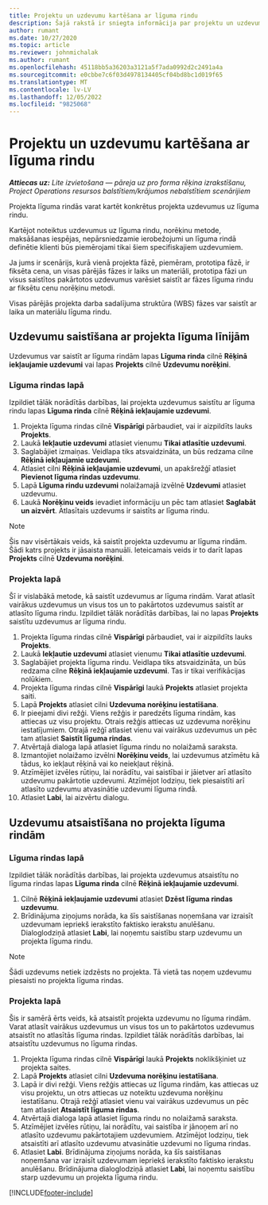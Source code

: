 ```yaml
---
title: Projektu un uzdevumu kartēšana ar līguma rindu
description: Šajā rakstā ir sniegta informācija par projektu un uzdevumu pievienošanu un noņemšanu līguma rindai.
author: rumant
ms.date: 10/27/2020
ms.topic: article
ms.reviewer: johnmichalak
ms.author: rumant
ms.openlocfilehash: 45118bb5a36203a3121a5f7ada0992d2c2491a4a
ms.sourcegitcommit: e0cbbe7c6f03d4978134405cf04bd8bc1d019f65
ms.translationtype: MT
ms.contentlocale: lv-LV
ms.lasthandoff: 12/05/2022
ms.locfileid: "9825068"
---
```

# <a name="map-projects-and-tasks-to-a-project-contract-line"></a>Projektu un uzdevumu kartēšana ar līguma rindu 

_**Attiecas uz:** Lite izvietošana — pāreja uz pro forma rēķina izrakstīšanu, Project Operations resursos balstītiem/krājumos nebalstītiem scenārijiem_

Projekta līguma rindās varat kartēt konkrētus projekta uzdevumus uz līguma rindu.

Kartējot noteiktus uzdevumus uz līguma rindu, norēķinu metode, maksāšanas iespējas, nepārsniedzamie ierobežojumi un līguma rindā definētie klienti būs piemērojami tikai šiem specifiskajiem uzdevumiem.

Ja jums ir scenārijs, kurā vienā projekta fāzē, piemēram, prototipa fāzē, ir fiksēta cena, un visas pārējās fāzes ir laiks un materiāli, prototipa fāzi un visus saistītos pakārtotos uzdevumus varēsiet saistīt ar fāzes līguma rindu ar fiksētu cenu norēķinu metodi.

Visas pārējās projekta darba sadalījuma struktūra (WBS) fāzes var saistīt ar laika un materiālu līguma rindu.

## <a name="associate-tasks-to-project-contract-lines"></a>Uzdevumu saistīšana ar projekta līguma līnijām

Uzdevumus var saistīt ar līguma rindām lapas **Līguma rinda** cilnē **Rēķinā iekļaujamie uzdevumi** vai lapas **Projekts** cilnē **Uzdevumu norēķini**.

### <a name="from-the-contract-line-page"></a>Līguma rindas lapā

Izpildiet tālāk norādītās darbības, lai projekta uzdevumus saistītu ar līguma rindu lapas **Līguma rinda** cilnē **Rēķinā iekļaujamie uzdevumi**.

1. Projekta līguma rindas cilnē **Vispārīgi** pārbaudiet, vai ir aizpildīts lauks **Projekts**.
2. Laukā **Iekļautie uzdevumi** atlasiet vienumu **Tikai atlasītie uzdevumi**.
3. Saglabājiet izmaiņas. Veidlapa tiks atsvaidzināta, un būs redzama cilne **Rēķinā iekļaujamie uzdevumi**.
4. Atlasiet cilni **Rēķinā iekļaujamie uzdevumi**, un apakšrežģī atlasiet **Pievienot līguma rindas uzdevumu**.
5. Lapā **Līguma rindu uzdevumi** nolaižamajā izvēlnē **Uzdevumi** atlasiet uzdevumu. 
6. Laukā **Norēķinu veids** ievadiet informāciju un pēc tam atlasiet **Saglabāt un aizvērt**. Atlasītais uzdevums ir saistīts ar līguma rindu.

> [!NOTE]
> Šis nav visērtākais veids, kā saistīt projekta uzdevumu ar līguma rindām. Šādi katrs projekts ir jāsaista manuāli. Ieteicamais veids ir to darīt lapas **Projekts** cilnē **Uzdevuma norēķini**.

### <a name="from-the-project-page"></a>Projekta lapā

Šī ir vislabākā metode, kā saistīt uzdevumus ar līguma rindām. Varat atlasīt vairākus uzdevumus un visus tos un to pakārtotos uzdevumus saistīt ar atlasīto līguma rindu. Izpildiet tālāk norādītās darbības, lai no lapas **Projekts** saistītu uzdevumus ar līguma rindu.

1. Projekta līguma rindas cilnē **Vispārīgi** pārbaudiet, vai ir aizpildīts lauks **Projekts**.
2. Laukā **Iekļautie uzdevumi** atlasiet vienumu **Tikai atlasītie uzdevumi**.
3. Saglabājiet projekta līguma rindu. Veidlapa tiks atsvaidzināta, un būs redzama cilne **Rēķinā iekļaujamie uzdevumi**. Tas ir tikai verifikācijas nolūkiem.
4. Projekta līguma rindas cilnē **Vispārīgi** laukā **Projekts** atlasiet projekta saiti.
5. Lapā **Projekts** atlasiet cilni **Uzdevuma norēķinu iestatīšana**.
6. Ir pieejami divi režģi. Viens režģis ir paredzēts līguma rindām, kas attiecas uz visu projektu. Otrais režģis attiecas uz uzdevuma norēķinu iestatījumiem. Otrajā režģī atlasiet vienu vai vairākus uzdevumus un pēc tam atlasiet **Saistīt līguma rindas**.
7. Atvērtajā dialoga lapā atlasiet līguma rindu no nolaižamā saraksta.
8. Izmantojiet nolaižamo izvēlni **Norēķinu veids**, lai uzdevumus atzīmētu kā tādus, ko iekļaut rēķinā vai ko neiekļaut rēķinā.
9. Atzīmējiet izvēles rūtiņu, lai norādītu, vai saistībai ir jāietver arī atlasīto uzdevumu pakārtotie uzdevumi. Atzīmējot lodziņu, tiek piesaistīti arī atlasīto uzdevumu atvasinātie uzdevumi līguma rindā.
10. Atlasiet **Labi**, lai aizvērtu dialogu.

## <a name="unassociate-tasks-from-project-based-contract-lines"></a>Uzdevumu atsaistīšana no projekta līguma rindām

### <a name="from-the-contract-line-page"></a>Līguma rindas lapā

Izpildiet tālāk norādītās darbības, lai projekta uzdevumus atsaistītu no līguma rindas lapas **Līguma rinda** cilnē **Rēķinā iekļaujamie uzdevumi**.

1. Cilnē **Rēķinā iekļaujamie uzdevumi** atlasiet **Dzēst līguma rindas uzdevumu**.
2. Brīdinājuma ziņojums norāda, ka šīs saistīšanas noņemšana var izraisīt uzdevumam iepriekš ierakstīto faktisko ierakstu anulēšanu. Dialoglodziņā atlasiet **Labi**, lai noņemtu saistību starp uzdevumu un projekta līguma rindu. 

> [!NOTE]
> Šādi uzdevums netiek izdzēsts no projekta. Tā vietā tas noņem uzdevumu piesaisti no projekta līguma rindas.

### <a name="from-the-project-page"></a>Projekta lapā

Šis ir samērā ērts veids, kā atsaistīt projekta uzdevumu no līguma rindām. Varat atlasīt vairākus uzdevumus un visus tos un to pakārtotos uzdevumus atsaistīt no atlasītās līguma rindas. Izpildiet tālāk norādītās darbības, lai atsaistītu uzdevumus no līguma rindas.

1. Projekta līguma rindas cilnē **Vispārīgi** laukā **Projekts** noklikšķiniet uz projekta saites.
2. Lapā **Projekts** atlasiet cilni **Uzdevuma norēķinu iestatīšana**.
3. Lapā ir divi režģi. Viens režģis attiecas uz līguma rindām, kas attiecas uz visu projektu, un otrs attiecas uz noteiktu uzdevuma norēķinu iestatīšanu. Otrajā režģī atlasiet vienu vai vairākus uzdevumus un pēc tam atlasiet **Atsaistīt līguma rindas**.
4. Atvērtajā dialoga lapā atlasiet līguma rindu no nolaižamā saraksta.
5. Atzīmējiet izvēles rūtiņu, lai norādītu, vai saistība ir jānoņem arī no atlasīto uzdevumu pakārtotajiem uzdevumiem. Atzīmējot lodziņu, tiek atsaistīti arī atlasīto uzdevumu atvasinātie uzdevumi no līguma rindas.
6. Atlasiet **Labi**. Brīdinājuma ziņojums norāda, ka šīs saistīšanas noņemšana var izraisīt uzdevumam iepriekš ierakstīto faktisko ierakstu anulēšanu. Brīdinājuma dialoglodziņā atlasiet **Labi**, lai noņemtu saistību starp uzdevumu un projekta līguma rindu.


[!INCLUDE[footer-include](../../includes/footer-banner.md)]
